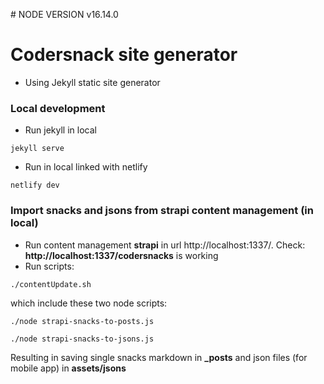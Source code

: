 # NODE VERSION
v16.14.0
# Codersnack site generator

* Using Jekyll static site generator

### Local development

* Run jekyll in local
```
jekyll serve 
```

* Run in local linked with netlify
```
netlify dev
```
### Import snacks and jsons from strapi content management (in local)

* Run content management **strapi** in url http://localhost:1337/. Check: **http://localhost:1337/codersnacks** is working
* Run scripts:
````
./contentUpdate.sh
````
which include these two node scripts:
````
./node strapi-snacks-to-posts.js
````
````
./node strapi-snacks-to-jsons.js
````
Resulting in saving single snacks markdown in **_posts**
and json files (for mobile app) in **assets/jsons**